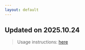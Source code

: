 ```yaml
---
layout: default
---
```


## Updated on 2025.10.24
> Usage instructions: [here](./docs/README.md#usage)

